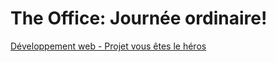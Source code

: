 # The Office: Journée ordinaire!

[Développement web - Projet vous êtes le héros](https://smnarnold.com/projets/vous-etes-le-heros)
